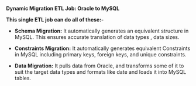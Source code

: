 **Dynamic Migration ETL Job: Oracle to MySQL**


**This single ETL job can do all of these:-**

- **Schema Migration:** It  automatically generates an equivalent structure in MySQL. This ensures accurate translation of data types , data sizes.

- **Constraints Migration:** It  automatically generates  equivalent Constraints in MySQL  including primary keys, foreign keys, and unique constraints.
  
- **Data Migration:** It  pulls data from Oracle, and transforms some of it to suit the target data types and formats like date and loads it into MySQL tables.

